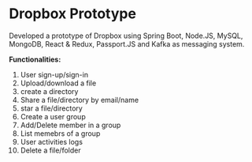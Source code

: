 # Dropbox Prototype
Developed a prototype of Dropbox using Spring Boot, Node.JS, MySQL, MongoDB, React & Redux, Passport.JS and Kafka as messaging system.  

**Functionalities:**
1. User sign-up/sign-in
2. Upload/download a file  
3. create a directory    
4. Share a file/directory by email/name  
5. star a file/directory  
6. Create a user group  
7. Add/Delete member in a group  
8. List memebrs of a group   
9. User activities logs  
10. Delete a file/folder  


